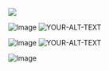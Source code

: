 ![](https://komarev.com/ghpvc/?username=jezabellamae&abbreviated=true)

![Image](https://github.com/user-attachments/assets/b18e0df5-b9ac-42df-a7b3-794e2f68212a)
<picture>
 <source media="(prefers-color-scheme: dark)" srcset="[https://github.com/user-attachments/assets/67138d0f-a934-4625-8371-b816d562b290]">
 <source media="(prefers-color-scheme: dark)" srcset="[https://github.com/user-attachments/assets/a6396bb3-723e-4950-991f-a33384789e6e]">
 <source media="(prefers-color-scheme: light)" srcset="[https://github.com/user-attachments/assets/67138d0f-a934-4625-8371-b816d562b290]">
 <source media="(prefers-color-scheme: light)" srcset="[https://github.com/user-attachments/assets/a6396bb3-723e-4950-991f-a33384789e6e]">
 <img alt="YOUR-ALT-TEXT" src="https://github.com/user-attachments/assets/67138d0f-a934-4625-8371-b816d562b290">
</picture>

![Image](https://github.com/user-attachments/assets/16a6558a-8e9c-496f-adea-f9738484b226)
 <img alt="YOUR-ALT-TEXT" src="https://github.com/user-attachments/assets/a6396bb3-723e-4950-991f-a33384789e6e">
</picture>

![Image](https://github.com/user-attachments/assets/81ae71f4-81e6-4220-a3c3-32ee005b3488)
